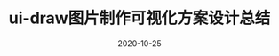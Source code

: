 ---
title: ui-draw图片制作可视化方案设计总结
slug: ui-draw design
cover: ./cover3.jpg
generate-card: false
date: 2020-10-25
language: zh_cn
tags: ['react component', '图片制作可视化']
---